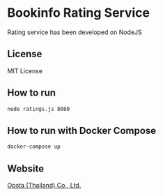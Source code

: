 # Bookinfo Rating Service

Rating service has been developed on NodeJS

## License

MIT License

## How to run

```bash
node ratings.js 8080
```
## How to run with Docker Compose

```bash
docker-compose up
```

## Website

[Opsta (Thailand) Co., Ltd.](https://www.opsta.co.th)